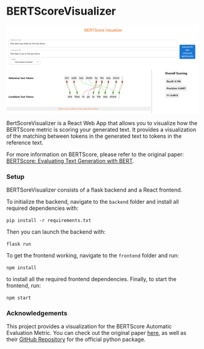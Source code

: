 # BERTScoreVisualizer

![alt text](docs/img1.png)

BertScoreVisualizer is a React Web App that allows you to visualize how the BERTScore metric is scoring your generated text. It provides a visualization of the matching between tokens in the generated text to tokens in the reference text.

For more information on BERTScore, please refer to the original paper: [BERTScore: Evaluating Text Generation with BERT](https://arxiv.org/abs/1904.09675).

### Setup

BERTSoreVisualizer consists of a flask backend and a React frontend.

To initialize the backend, navigate to the `backend` folder and install all required dependencies with:

`pip install -r requirements.txt`

Then you can launch the backend with:

`flask run`

To get the frontend working, navigate to the `frontend` folder and run:

`npm install`

to install all the required frontend dependencies. Finally, to start the frontend, run:

`npm start`

### Acknowledgements

This project provides a visualization for the BERTScore Automatic Evaluation Metric. You can check out the original paper [here](https://arxiv.org/abs/1904.09675), as well as their [GitHub Repository](https://github.com/Tiiiger/bert_score?tab=readme-ov-file) for the official python package.
